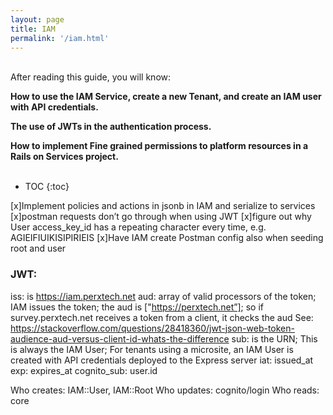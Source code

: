 ```yaml
---
layout: page
title: IAM
permalink: '/iam.html'
---
```

<div class="summary" markdown="1">
<br/>
After reading this guide, you will know:

<b>How to use the IAM Service, create a new Tenant, and create an IAM user with API credentials.</b>

<b>The use of JWTs in the authentication process.</b>

<b>How to implement Fine grained permissions to platform resources in a Rails on Services project.</b>
<br/><br/>
</div>

* TOC
{:toc}


[x]Implement policies and actions in jsonb in IAM and serialize to services
[x]postman requests don’t go through when using JWT
[x]figure out why User access_key_id has a repeating character every time, e.g. AGIEIFIUIKISIPIRIEIS
[x]Have IAM create Postman config also when seeding root and user



### JWT:
iss: is https://iam.perxtech.net
aud: array of valid processors of the token; IAM issues the token; the aud is ["https://perxtech.net”]; so if survey.perxtech.net receives a token from a client, it checks the aud
See: https://stackoverflow.com/questions/28418360/jwt-json-web-token-audience-aud-versus-client-id-whats-the-difference
sub: is the URN; This is always the IAM User; For tenants using a microsite, an IAM User is created with API credentials deployed to the Express server
iat: issued_at
exp: expires_at
cognito_sub: user.id

Who creates: IAM::User, IAM::Root
Who updates: cognito/login
Who reads: core    
